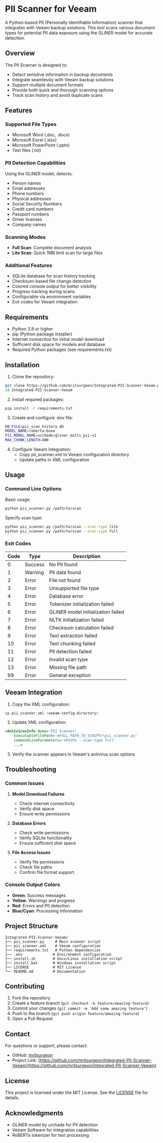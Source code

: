 # PII Scanner for Veeam

A Python-based PII (Personally Identifiable Information) scanner that integrates with Veeam backup solutions. This tool scans various document types for potential PII data exposure using the GLiNER model for accurate detection.

## Overview

The PII Scanner is designed to:
- Detect sensitive information in backup documents
- Integrate seamlessly with Veeam backup solutions
- Support multiple document formats
- Provide both quick and thorough scanning options
- Track scan history and avoid duplicate scans

## Features

### Supported File Types
- Microsoft Word (.doc, .docx)
- Microsoft Excel (.xlsx)
- Microsoft PowerPoint (.pptx)
- Text files (.txt)

### PII Detection Capabilities
Using the GLiNER model, detects:
- Person names
- Email addresses
- Phone numbers
- Physical addresses
- Social Security Numbers
- Credit card numbers
- Passport numbers
- Driver licenses
- Company names

### Scanning Modes
- **Full Scan**: Complete document analysis
- **Lite Scan**: Quick 1MB limit scan for large files

### Additional Features
- SQLite database for scan history tracking
- Checksum-based file change detection
- Colored console output for better visibility
- Progress tracking during scans
- Configurable via environment variables
- Exit codes for Veeam integration

## Requirements

- Python 3.8 or higher
- pip (Python package installer)
- Internet connection for initial model download
- Sufficient disk space for models and database
- Required Python packages (see requirements.txt)

## Installation

1. Clone the repository:
```bash
git clone https://github.com/mritsurgeon/Integrated-PII-Scanner-Veeam.git
cd Integrated-PII-Scanner-Veeam
```

2. Install required packages:
```bash
pip install -r requirements.txt
```

3. Create and configure .env file:
```bash
DB_FILE=pii_scan_history.db
MODEL_NAME=roberta-base
PII_MODEL_NAME=urchade/gliner_multi_pii-v1
MAX_CHUNK_LENGTH=400
```

4. Configure Veeam integration:
   - Copy pii_scanner.xml to Veeam configuration directory
   - Update paths in XML configuration

## Usage

### Command Line Options

Basic usage:
```bash
python pii_scanner.py /path/to/scan
```

Specify scan type:
```bash
python pii_scanner.py /path/to/scan --scan-type lite
python pii_scanner.py /path/to/scan --scan-type full
```

### Exit Codes

| Code | Type | Description |
|------|------|-------------|
| 0 | Success | No PII found |
| 1 | Warning | PII data found |
| 2 | Error | File not found |
| 3 | Error | Unsupported file type |
| 4 | Error | Database error |
| 5 | Error | Tokenizer initialization failed |
| 6 | Error | GLiNER model initialization failed |
| 7 | Error | NLTK initialization failed |
| 8 | Error | Checksum calculation failed |
| 9 | Error | Text extraction failed |
| 10 | Error | Text chunking failed |
| 11 | Error | PII detection failed |
| 12 | Error | Invalid scan type |
| 13 | Error | Missing file path |
| 99 | Error | General exception |

## Veeam Integration

1. Copy the XML configuration:
```bash
cp pii_scanner.xml <veeam-config-directory>
```

2. Update XML configuration:
```xml
<AntivirusInfo Name='PII Scanner' 
    ExecutableFilePath='<FULL_PATH_TO_SCRIPT>\pii_scanner.py'
    CommandLineParameters='%Path% --scan-type full'
    ...>
```

3. Verify the scanner appears in Veeam's antivirus scan options

## Troubleshooting

### Common Issues

1. **Model Download Failures**
   - Check internet connectivity
   - Verify disk space
   - Ensure write permissions

2. **Database Errors**
   - Check write permissions
   - Verify SQLite functionality
   - Ensure sufficient disk space

3. **File Access Issues**
   - Verify file permissions
   - Check file paths
   - Confirm file format support

### Console Output Colors

- **Green**: Success messages
- **Yellow**: Warnings and progress
- **Red**: Errors and PII detection
- **Blue/Cyan**: Processing information

## Project Structure

```
Integrated-PII-Scanner-Veeam/
├── pii_scanner.py     # Main scanner script
├── pii_scanner.xml    # Veeam configuration
├── requirements.txt   # Python dependencies
├── .env              # Environment configuration
├── install.sh        # Unix/Linux installation script
├── install.bat       # Windows installation script
├── LICENSE           # MIT License
└── README.md         # Documentation
```

## Contributing

1. Fork the repository
2. Create a feature branch (`git checkout -b feature/amazing-feature`)
3. Commit your changes (`git commit -m 'Add some amazing feature'`)
4. Push to the branch (`git push origin feature/amazing-feature`)
5. Open a Pull Request

## Contact

For questions or support, please contact:

- GitHub: [mritsurgeon](https://github.com/mritsurgeon)
- Project Link: [https://github.com/mritsurgeon/Integrated-PII-Scanner-Veeam](https://github.com/mritsurgeon/Integrated-PII-Scanner-Veeam)

## License

This project is licensed under the MIT License. See the [LICENSE](LICENSE) file for details.

## Acknowledgments

- GLiNER model by urchade for PII detection
- Veeam Software for integration capabilities
- RoBERTa tokenizer for text processing

